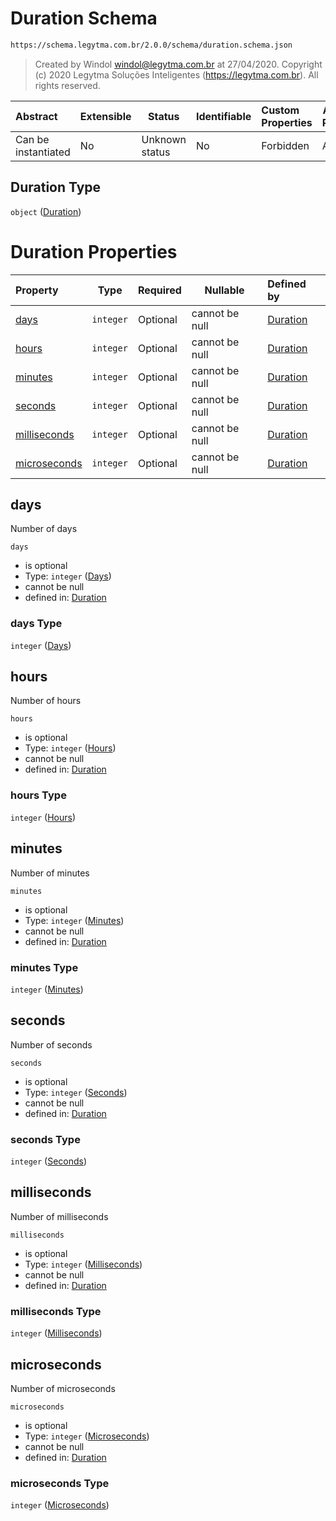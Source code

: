 # Duration Schema

```txt
https://schema.legytma.com.br/2.0.0/schema/duration.schema.json
```




> Created by Windol [windol@legytma.com.br](mailto:windol@legytma.com.br) at 27/04/2020.
> Copyright (c) 2020 Legytma Soluções Inteligentes (<https://legytma.com.br>). All rights reserved.
>

| Abstract            | Extensible | Status         | Identifiable | Custom Properties | Additional Properties | Access Restrictions | Defined In                                                                    |
| :------------------ | ---------- | -------------- | ------------ | :---------------- | --------------------- | ------------------- | ----------------------------------------------------------------------------- |
| Can be instantiated | No         | Unknown status | No           | Forbidden         | Allowed               | none                | [duration.schema.json](../schema/duration.schema.json) |

## Duration Type

`object` ([Duration](duration.md))

# Duration Properties

| Property                      | Type      | Required | Nullable       | Defined by                                                                                                                                      |
| :---------------------------- | --------- | -------- | -------------- | :---------------------------------------------------------------------------------------------------------------------------------------------- |
| [days](#days)                 | `integer` | Optional | cannot be null | [Duration](duration-properties-days.md)                 |
| [hours](#hours)               | `integer` | Optional | cannot be null | [Duration](duration-properties-hours.md)               |
| [minutes](#minutes)           | `integer` | Optional | cannot be null | [Duration](duration-properties-minutes.md)           |
| [seconds](#seconds)           | `integer` | Optional | cannot be null | [Duration](duration-properties-seconds.md)           |
| [milliseconds](#milliseconds) | `integer` | Optional | cannot be null | [Duration](duration-properties-milliseconds.md) |
| [microseconds](#microseconds) | `integer` | Optional | cannot be null | [Duration](duration-properties-microseconds.md) |

## days

Number of days


`days`

-   is optional
-   Type: `integer` ([Days](duration-properties-days.md))
-   cannot be null
-   defined in: [Duration](duration-properties-days.md)

### days Type

`integer` ([Days](duration-properties-days.md))

## hours

Number of hours


`hours`

-   is optional
-   Type: `integer` ([Hours](duration-properties-hours.md))
-   cannot be null
-   defined in: [Duration](duration-properties-hours.md)

### hours Type

`integer` ([Hours](duration-properties-hours.md))

## minutes

Number of minutes


`minutes`

-   is optional
-   Type: `integer` ([Minutes](duration-properties-minutes.md))
-   cannot be null
-   defined in: [Duration](duration-properties-minutes.md)

### minutes Type

`integer` ([Minutes](duration-properties-minutes.md))

## seconds

Number of seconds


`seconds`

-   is optional
-   Type: `integer` ([Seconds](duration-properties-seconds.md))
-   cannot be null
-   defined in: [Duration](duration-properties-seconds.md)

### seconds Type

`integer` ([Seconds](duration-properties-seconds.md))

## milliseconds

Number of milliseconds


`milliseconds`

-   is optional
-   Type: `integer` ([Milliseconds](duration-properties-milliseconds.md))
-   cannot be null
-   defined in: [Duration](duration-properties-milliseconds.md)

### milliseconds Type

`integer` ([Milliseconds](duration-properties-milliseconds.md))

## microseconds

Number of microseconds


`microseconds`

-   is optional
-   Type: `integer` ([Microseconds](duration-properties-microseconds.md))
-   cannot be null
-   defined in: [Duration](duration-properties-microseconds.md)

### microseconds Type

`integer` ([Microseconds](duration-properties-microseconds.md))
